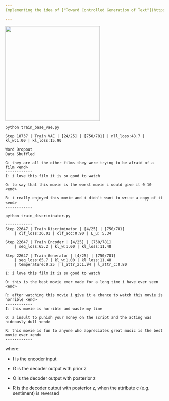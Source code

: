 ```yaml
---
Implementing the idea of ["Toward Controlled Generation of Text"](https://arxiv.org/abs/1703.00955)

---
```

<img src="https://github.com/zhedongzheng/finch/blob/master/assets/control-vae.png" height='300'>

```
python train_base_vae.py
```
```
Step 18737 | Train VAE | [24/25] | [750/781] | nll_loss:48.7 | kl_w:1.00 | kl_loss:15.90

Word Dropout
Data Shuffled

G: they are all the other films they were trying to be afraid of a film <end>
------------
I: i love this film it is so good to watch

O: to say that this movie is the worst movie i would give it 0 10 <end>

R: i really enjoyed this movie and i didn't want to write a copy of it <end>
------------
```
```
python train_discriminator.py
```
```
------------
Step 22647 | Train Discriminator | [4/25] | [750/781]
	| clf_loss:36.01 | clf_acc:0.90 | L_u: 5.34

Step 22647 | Train Encoder | [4/25] | [750/781]
	| seq_loss:65.2 | kl_w:1.00 | kl_loss:11.48

Step 22647 | Train Generator | [4/25] | [750/781]
	| seq_loss:65.7 | kl_w:1.00 | kl_loss:11.48
	| temperature:0.25 | l_attr_z:1.94 | l_attr_c:0.80
------------
I: i love this film it is so good to watch

O: this is the best movie ever made for a long time i have ever seen <end>

R: after watching this movie i give it a chance to watch this movie is horrible <end>
------------
I: this movie is horrible and waste my time

O: a insult to punish your money on the script and the acting was hideously dull <end>

R: this movie is fun to anyone who appreciates great music is the best movie ever <end>
------------
```
where:
* I is the encoder input

* G is the decoder output with prior z

* O is the decoder output with posterior z

* R is the decoder output with posterior z, when the attribute c (e.g. sentiment) is reversed
